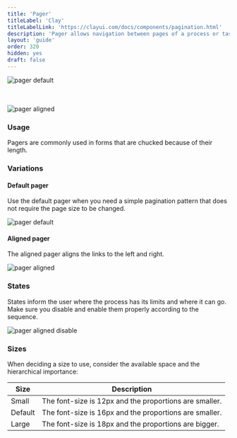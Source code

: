 ```yaml
---
title: 'Pager'
titleLabel: 'Clay'
titleLabelLink: 'https://clayui.com/docs/components/pagination.html'
description: 'Pager allows navigation between pages of a process or task divided into subtasks (pages).'
layout: 'guide'
order: 320
hidden: yes
draft: false
---
```


![pager default](/images/lexicon/pagerDefault.png)
<br/>
<br/>
<br/>

![pager aligned](/images/lexicon/pagerAligned.png)

### Usage

Pagers are commonly used in forms that are chucked because of their length.

### Variations

#### Default pager

Use the default pager when you need a simple pagination pattern that does not require the page size to be changed.

![pager default](/images/lexicon/pagerDefault.png)

#### Aligned pager

The aligned pager aligns the links to the left and right.

![pager aligned](/images/lexicon/pagerAligned.png)

### States

States inform the user where the process has its limits and where it can go. Make sure you disable and enable them properly according to the sequence.

![pager aligned disable](/images/lexicon/pagerAlignedDisable.png)

### Sizes

When deciding a size to use, consider the available space and the hierarchical importance:

| Size    | Description                                            |
| ------- | ------------------------------------------------------ |
| Small   | The font-size is 12px and the proportions are smaller. |
| Default | The font-size is 16px and the proportions are smaller. |
| Large   | The font-size is 18px and the proportions are bigger.  |
